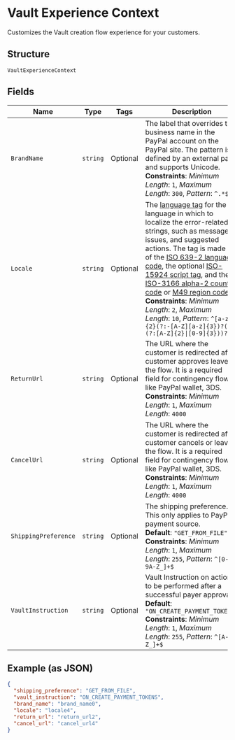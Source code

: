 
# Vault Experience Context

Customizes the Vault creation flow experience for your customers.

## Structure

`VaultExperienceContext`

## Fields

| Name | Type | Tags | Description |
|  --- | --- | --- | --- |
| `BrandName` | `string` | Optional | The label that overrides the business name in the PayPal account on the PayPal site. The pattern is defined by an external party and supports Unicode.<br>**Constraints**: *Minimum Length*: `1`, *Maximum Length*: `300`, *Pattern*: `^.*$` |
| `Locale` | `string` | Optional | The [language tag](https://tools.ietf.org/html/bcp47#section-2) for the language in which to localize the error-related strings, such as messages, issues, and suggested actions. The tag is made up of the [ISO 639-2 language code](https://www.loc.gov/standards/iso639-2/php/code_list.php), the optional [ISO-15924 script tag](https://www.unicode.org/iso15924/codelists.html), and the [ISO-3166 alpha-2 country code](/api/rest/reference/country-codes/) or [M49 region code](https://unstats.un.org/unsd/methodology/m49/).<br>**Constraints**: *Minimum Length*: `2`, *Maximum Length*: `10`, *Pattern*: `^[a-z]{2}(?:-[A-Z][a-z]{3})?(?:-(?:[A-Z]{2}\|[0-9]{3}))?$` |
| `ReturnUrl` | `string` | Optional | The URL where the customer is redirected after customer approves leaves the flow. It is a required field for contingency flows like PayPal wallet, 3DS.<br>**Constraints**: *Minimum Length*: `1`, *Maximum Length*: `4000` |
| `CancelUrl` | `string` | Optional | The URL where the customer is redirected after customer cancels or leaves the flow. It is a required field for contingency flows like PayPal wallet, 3DS.<br>**Constraints**: *Minimum Length*: `1`, *Maximum Length*: `4000` |
| `ShippingPreference` | `string` | Optional | The shipping preference. This only applies to PayPal payment source.<br>**Default**: `"GET_FROM_FILE"`<br>**Constraints**: *Minimum Length*: `1`, *Maximum Length*: `255`, *Pattern*: `^[0-9A-Z_]+$` |
| `VaultInstruction` | `string` | Optional | Vault Instruction on action to be performed after a successful payer approval.<br>**Default**: `"ON_CREATE_PAYMENT_TOKENS"`<br>**Constraints**: *Minimum Length*: `1`, *Maximum Length*: `255`, *Pattern*: `^[A-Z_]+$` |

## Example (as JSON)

```json
{
  "shipping_preference": "GET_FROM_FILE",
  "vault_instruction": "ON_CREATE_PAYMENT_TOKENS",
  "brand_name": "brand_name0",
  "locale": "locale4",
  "return_url": "return_url2",
  "cancel_url": "cancel_url4"
}
```

